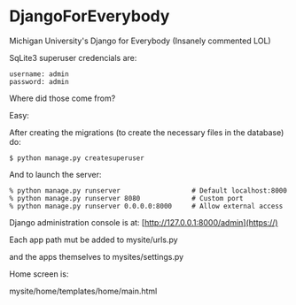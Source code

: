 # DjangoForEverybody

Michigan University's Django for Everybody (Insanely commented LOL)

SqLite3 superuser credencials are:

```
username: admin
password: admin
```

Where did those come from?

Easy:

After creating the migrations (to create the necessary files in the database) do:

```
$ python manage.py createsuperuser
```

And to launch the server:

```
% python manage.py runserver                  # Default localhost:8000
% python manage.py runserver 8080             # Custom port
% python manage.py runserver 0.0.0.0:8000     # Allow external access  
```

Django administration console is at: [http://127.0.0.1:8000/admin](https://)


Each app path mut be added to mysite/urls.py

and the apps themselves to mysites/settings.py


Home screen is:

mysite/home/templates/home/main.html